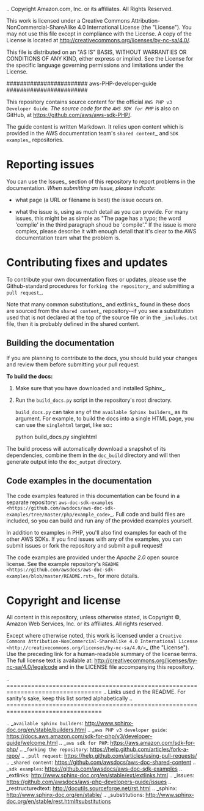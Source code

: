 .. Copyright Amazon.com, Inc. or its affiliates. All Rights Reserved.

   This work is licensed under a Creative Commons Attribution-NonCommercial-ShareAlike 4.0
   International License (the "License"). You may not use this file except in compliance with the
   License. A copy of the License is located at http://creativecommons.org/licenses/by-nc-sa/4.0/.

   This file is distributed on an "AS IS" BASIS, WITHOUT WARRANTIES OR CONDITIONS OF ANY KIND,
   either express or implied. See the License for the specific language governing permissions and
   limitations under the License.

########################
aws-PHP-developer-guide
########################

This repository contains source content for the official `AWS PHP v3 Developer Guide`_. The source
code for the `AWS SDK for PHP`_ is also on GitHub, at https://github.com/aws/aws-sdk-PHP/.

The guide content is written Markdown. It relies upon content
which is provided in the AWS documentation team's `shared content`_ and `SDK examples`_
repositories.


Reporting issues
================

You can use the Issues_ section of this repository to report problems in the documentation. *When
submitting an issue, please indicate*:

* what page (a URL or filename is best) the issue occurs on.

* what the issue is, using as much detail as you can provide. For many issues, this might be as
  simple as "The page has a typo; the word 'complie' in the third paragraph shoud be 'compile'." If
  the issue is more complex, please describe it with enough detail that it's clear to the AWS
  documentation team what the problem is.


Contributing fixes and updates
==============================

To contribute your own documentation fixes or updates, please use the Github-standard procedures for
`forking the repository`_ and submitting a `pull request`_.

Note that many common substitutions_ and extlinks_ found in these docs are sourced from the `shared
content`_ repository--if you see a substitution used that is not declared at the top of the source
file or in the ``_includes.txt`` file, then it is probably defined in the shared content.


Building the documentation
--------------------------

If you are planning to contribute to the docs, you should build your changes and review them before
submitting your pull request.

**To build the docs:**

1. Make sure that you have downloaded and installed Sphinx_.
2. Run the ``build_docs.py`` script in the repository's root directory.

   ``build_docs.py`` can take any of the `available Sphinx builders`_ as its argument. For example,
   to build the docs into a single HTML page, you can use the ``singlehtml`` target, like so::

     python build_docs.py singlehtml

The build process will automatically download a snapshot of its dependencies, combine them in the
``doc_build`` directory and will then generate output into the ``doc_output`` directory.


Code examples in the documentation
----------------------------------

The code examples featured in this documentation can be found in a separate repository:
`aws-doc-sdk-examples <https://github.com/awsdocs/aws-doc-sdk-examples/tree/master/php/example_code>`_. Full
code and build files are included, so you can build and run any of the provided examples yourself.

In addition to examples in PHP, you'll also find examples for each of the other AWS SDKs. If you
find issues with any of the examples, you can submit issues or fork the repository and submit a pull
request!

The code examples are provided under the *Apache 2.0* open source license. See the example
repository's `README <https://github.com/awsdocs/aws-doc-sdk-examples/blob/master/README.rst>`_ for
more details.


Copyright and license
=====================

All content in this repository, unless otherwise stated, is 
Copyright ©, Amazon Web Services, Inc. or its affiliates. All rights reserved.

Except where otherwise noted, this work is licensed under a `Creative Commons
Attribution-NonCommercial-ShareAlike 4.0 International License
<http://creativecommons.org/licenses/by-nc-sa/4.0/>`_ (the "License"). Use the preceding link for a
human-readable summary of the license terms. The full license text is available at:
http://creativecommons.org/licenses/by-nc-sa/4.0/legalcode and in the LICENSE file accompanying this
repository.

.. =================================================================================
.. Links used in the README. For sanity's sake, keep this list sorted alphabetically
.. =================================================================================

.. _`available sphinx builders`: http://www.sphinx-doc.org/en/stable/builders.html
.. _`aws PHP v3 developer guide`: https://docs.aws.amazon.com/sdk-for-php/v3/developer-guide/welcome.html
.. _`aws sdk for PHP`: https://aws.amazon.com/sdk-for-php/
.. _`forking the repository`: https://help.github.com/articles/fork-a-repo/
.. _`pull request`: https://help.github.com/articles/using-pull-requests/
.. _`shared content`: https://github.com/awsdocs/aws-doc-shared-content
.. _`sdk examples`: https://github.com/awsdocs/aws-doc-sdk-examples
.. _extlinks: http://www.sphinx-doc.org/en/stable/ext/extlinks.html
.. _issues: https://github.com/awsdocs/aws-php-developers-guide/issues
.. _restructuredtext: http://docutils.sourceforge.net/rst.html
.. _sphinx: http://www.sphinx-doc.org/en/stable/
.. _substitutions: http://www.sphinx-doc.org/en/stable/rest.html#substitutions
